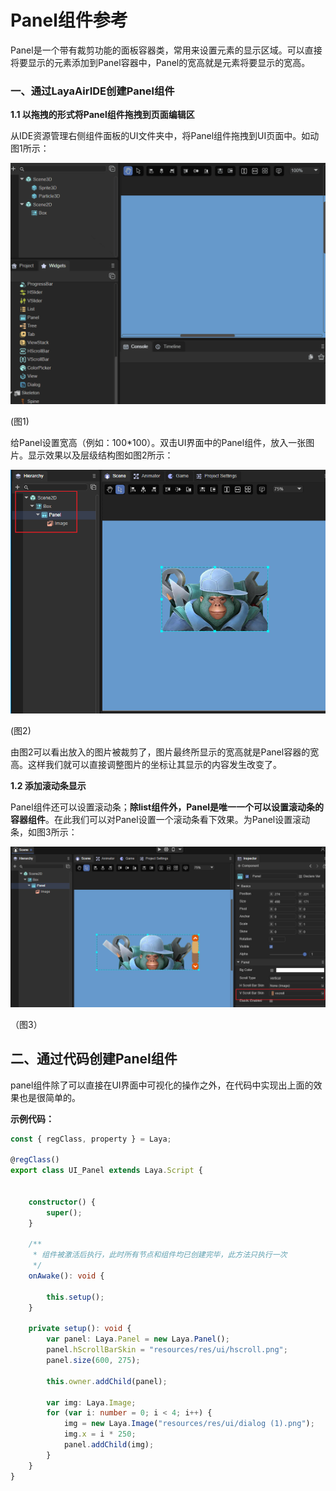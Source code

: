 # Panel组件参考

Panel是一个带有裁剪功能的面板容器类，常用来设置元素的显示区域。可以直接将要显示的元素添加到Panel容器中，Panel的宽高就是元素将要显示的宽高。

[Panel API]:https://layaair.layabox.com/3.x/api/Chinese/index.html?version=3.0.0&type=2D&category=UI&class=laya.ui.Panel



### 一、通过LayaAirIDE创建Panel组件

**1.1 以拖拽的形式将Panel组件拖拽到页面编辑区**

从IDE资源管理右侧组件面板的UI文件夹中，将Panel组件拖拽到UI页面中。如动图1所示：

![1](img\1.gif) 

(图1)

给Panel设置宽高（例如：100*100）。双击UI界面中的Panel组件，放入一张图片。显示效果以及层级结构图如图2所示：

![2](img\2.png) 

(图2)

由图2可以看出放入的图片被裁剪了，图片最终所显示的宽高就是Panel容器的宽高。这样我们就可以直接调整图片的坐标让其显示的内容发生改变了。



**1.2 添加滚动条显示**

Panel组件还可以设置滚动条；**除list组件外，Panel是唯一一个可以设置滚动条的容器组件**。在此我们可以对Panel设置一个滚动条看下效果。为Panel设置滚动条，如图3所示：

![](img/3.png)

（图3）



## 二、通过代码创建Panel组件

panel组件除了可以直接在UI界面中可视化的操作之外，在代码中实现出上面的效果也是很简单的。

**示例代码：**

```typescript
const { regClass, property } = Laya;

@regClass()
export class UI_Panel extends Laya.Script {


    constructor() {
        super();
    }

    /**
     * 组件被激活后执行，此时所有节点和组件均已创建完毕，此方法只执行一次
     */
    onAwake(): void {

		this.setup();
	}
    
	private setup(): void {
		var panel: Laya.Panel = new Laya.Panel();
		panel.hScrollBarSkin = "resources/res/ui/hscroll.png";
		panel.size(600, 275);

		this.owner.addChild(panel);

		var img: Laya.Image;
		for (var i: number = 0; i < 4; i++) {
			img = new Laya.Image("resources/res/ui/dialog (1).png");
			img.x = i * 250;
			panel.addChild(img);
		}
	} 
}
```

